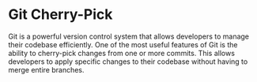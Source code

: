 # Git Cherry-Pick

Git is a powerful version control system that allows developers to manage their codebase efficiently. One of the most useful features of Git is the ability to cherry-pick changes from one or more commits. This allows developers to apply specific changes to their codebase without having to merge entire branches.


